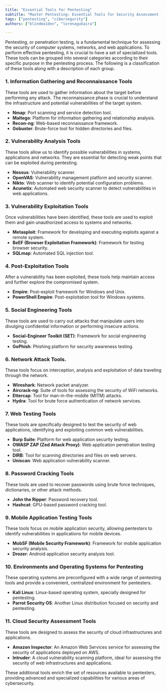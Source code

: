 ```yaml
---
title: "Essential Tools for Pentesting"
subtitle: "Master Pentesting: Essential Tools for Security Assessment - Explore Info Gathering, Exploitation, Vulnerability Analysis & More!"
tags: ["pentesting", "cibersegurity"]
authors: ["blindma1den", "lorenagubaira"]

---
```


Pentesting, or penetration testing, is a fundamental technique for assessing the security of computer systems, networks, and web applications. To perform effective pentesting, it is crucial to have a set of specialized tools. These tools can be grouped into several categories according to their specific purpose in the pentesting process. The following is a classification of these tools along with a description of each group.

### 1. Information Gathering and Reconnaissance Tools

These tools are used to gather information about the target before performing any attack. The reconnaissance phase is crucial to understand the infrastructure and potential vulnerabilities of the target system.

- **Nmap**: Port scanning and service detection tool.
- **Maltego**: Platform for information gathering and relationship analysis.
- **Recon-ng**: Web-based reconnaissance framework.
- **Gobuster**: Brute-force tool for hidden directories and files.

### 2. Vulnerability Analysis Tools

These tools allow us to identify possible vulnerabilities in systems, applications and networks. They are essential for detecting weak points that can be exploited during pentesting.

- **Nessus**: Vulnerability scanner.
- **OpenVAS**: Vulnerability management platform and security scanner.
- **Nikto**: Web scanner to identify potential configuration problems.
- **Acunetix**: Automated web security scanner to detect vulnerabilities in web applications.

### 3. Vulnerability Exploitation Tools

Once vulnerabilities have been identified, these tools are used to exploit them and gain unauthorized access to systems and networks.

- **Metasploit**: Framework for developing and executing exploits against a remote system.
- **BeEF (Browser Exploitation Framework)**: Framework for testing browser security.
- **SQLmap**: Automated SQL injection tool.

### 4. Post-Exploitation Tools

After a vulnerability has been exploited, these tools help maintain access and further explore the compromised system.

- **Empire**: Post-exploit framework for Windows and Unix.
- **PowerShell Empire**: Post-exploitation tool for Windows systems.

### 5. Social Engineering Tools

These tools are used to carry out attacks that manipulate users into divulging confidential information or performing insecure actions.

- **Social-Engineer Toolkit (SET)**: Framework for social engineering testing.
- **GoPhish**: Phishing platform for security awareness testing.

### 6. **Network Attack Tools**.
These tools focus on interception, analysis and exploitation of data traveling through the network.

- **Wireshark**: Network packet analyzer.
- **Aircrack-ng**: Suite of tools for assessing the security of WiFi networks.
- **Ettercap**: Tool for man-in-the-middle (MITM) attacks.
- **Hydra**: Tool for brute force authentication of network services.

### 7. Web Testing Tools

These tools are specifically designed to test the security of web applications, identifying and exploiting common web vulnerabilities.

- **Burp Suite**: Platform for web application security testing.
- **OWASP ZAP (Zed Attack Proxy)**: Web application penetration testing tool.
- **DIRB**: Tool for scanning directories and files on web servers.
- **Uniscan**: Web application vulnerability scanner.

### 8. Password Cracking Tools

These tools are used to recover passwords using brute force techniques, dictionaries, or other attack methods.

- **John the Ripper**: Password recovery tool.
- **Hashcat**: GPU-based password cracking tool.

### 9. Mobile Application Testing Tools

These tools focus on mobile application security, allowing pentesters to identify vulnerabilities in applications for mobile devices.

- **MobSF (Mobile Security Framework)**: Framework for mobile application security analysis.
- **Drozer**: Android application security analysis tool.

### 10. Environments and Operating Systems for Pentesting 

These operating systems are preconfigured with a wide range of pentesting tools and provide a convenient, centralized environment for pentesters.

- **Kali Linux**: Linux-based operating system, specially designed for pentesting.
- **Parrot Security OS**: Another Linux distribution focused on security and pentesting.

### 11. Cloud Security Assessment Tools

These tools are designed to assess the security of cloud infrastructures and applications.

- **Amazon Inspector**: An Amazon Web Services service for assessing the security of applications deployed on AWS.
- **Intruder**: A cloud vulnerability scanning platform, ideal for assessing the security of web infrastructures and applications.

These additional tools enrich the set of resources available to pentesters, providing advanced and specialized capabilities for various areas of cybersecurity.
